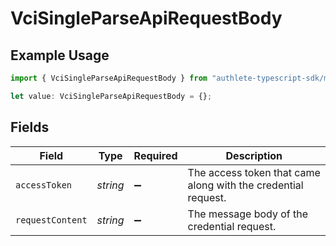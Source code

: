 # VciSingleParseApiRequestBody

## Example Usage

```typescript
import { VciSingleParseApiRequestBody } from "authlete-typescript-sdk/models/operations";

let value: VciSingleParseApiRequestBody = {};
```

## Fields

| Field                                                         | Type                                                          | Required                                                      | Description                                                   |
| ------------------------------------------------------------- | ------------------------------------------------------------- | ------------------------------------------------------------- | ------------------------------------------------------------- |
| `accessToken`                                                 | *string*                                                      | :heavy_minus_sign:                                            | The access token that came along with the credential request. |
| `requestContent`                                              | *string*                                                      | :heavy_minus_sign:                                            | The message body of the credential request.                   |
